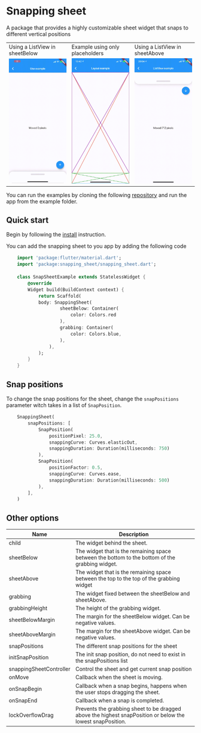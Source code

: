 # Snapping sheet

A package that provides a highly customizable sheet widget that snaps to different vertical positions

<table>
    <tr>
        <td>Using a ListView in <br> sheetBelow</td>
        <td>Example using only <br> placeholders</td>
        <td>Using a ListView in <br> sheetAbove</td>
    <tr>
    <tr>
        <td>
            <img src="https://raw.githubusercontent.com/AdamJonsson/snapping_sheet/master/assets/useExample.gif" width="160">
        </td>
        <td>
            <img src="https://raw.githubusercontent.com/AdamJonsson/snapping_sheet/master/assets/layoutExample.gif" width="160">
        </td>
        <td>
            <img src="https://raw.githubusercontent.com/AdamJonsson/snapping_sheet/master/assets/topsheetExample.gif" width="160">
        </td>
    </tr>
</table>

You can run the examples by cloning the following [repository](https://github.com/AdamJonsson/snapping_sheet) and run the app from the example folder.

## Quick start

Begin by following the [install](https://pub.dev/packages/snapping_sheet#-installing-tab-) instruction.

You can add the snapping sheet to you app by adding the following code
```dart
    import 'package:flutter/material.dart';
    import 'package:snapping_sheet/snapping_sheet.dart';

    class SnapSheetExample extends StatelessWidget {
        @override
        Widget build(BuildContext context) {
            return Scaffold(
            body: SnappingSheet(
                    sheetBelow: Container(
                        color: Colors.red
                    ),
                    grabbing: Container(
                        color: Colors.blue,
                    ),
                ),
            );
        }
    }
```

## Snap positions

To change the snap positions for the sheet, change the `snapPositions` parameter 
witch takes in a list of `SnapPosition`.

```dart
    SnappingSheet(
        snapPositions: [
            SnapPosition(
                positionPixel: 25.0, 
                snappingCurve: Curves.elasticOut, 
                snappingDuration: Duration(milliseconds: 750)
            ),
            SnapPosition(
                positionFactor: 0.5, 
                snappingCurve: Curves.ease, 
                snappingDuration: Duration(milliseconds: 500)
            ),
        ],
    )
```

## Other options

|Name                       |Description                            |
|---------------------------|---------------------------------------|
|child                      |The widget behind the sheet.|
|sheetBelow                 |The widget that is the remaining space between the bottom to the bottom of the grabbing widget.|
|sheetAbove                 |The widget that is the remaining space between the top to the top of the grabbing widget|
|grabbing                   |The widget fixed between the sheetBelow and sheetAbove.|
|grabbingHeight             |The height of the grabbing widget.|
|sheetBelowMargin           |The margin for the sheetBelow widget. Can be negative values.|
|sheetAboveMargin           |The margin for the sheetAbove widget. Can be negative values.|
|snapPositions              |The different snap positions for the sheet|
|initSnapPosition           |The init snap position, do not need to exist in the snapPositions list|
|snappingSheetController     |Control the sheet and get current snap position|
|onMove                     |Callback when the sheet is moving.|
|onSnapBegin                |Callback when a snap begins, happens when the user stops dragging the sheet.|
|onSnapEnd                  |Callback when a snap is completed.|
|lockOverflowDrag           |Prevents the grabbing sheet to be dragged above the highest snapPosition or below the lowest snapPosition.|